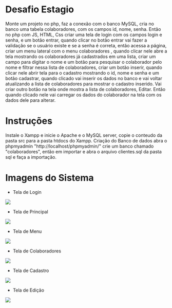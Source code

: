 # Desafio Estagio 
Monte um projeto no php, faz a conexão com o banco MySQL, cria no banco uma tabela colaboradores, com os campos id, nome, senha. 
Então no php com JS, HTML, Css criar uma tela de login com os campos login e senha, e um botão entrar, quando clicar no botão entrar vai fazer a validação se o usuário existe e se a senha é correta, então acessa a página, criar um menu lateral com o menu colaboradores , quando clicar nele abre a tela mostrando os colaboradores já cadastrados em uma lista, criar um campo para digitar o nome e um botão para pesquisar o colaborador pelo nome e filtrar nessa lista de colaboradores, criar um botão inserir, quando clicar nele abrir tela para o cadastro mostrando o id, nome e senha e um botão cadastrar, quando clicado vai inserir os dados no banco e vai voltar atualizando a lista de colaboradores para mostrar o cadastro inserido. 
Vai criar outro botão na tela onde mostra a lista de colaboradores, Editar. Então quando clicado nele vai carregar os dados do colaborador na tela com os dados dele para alterar.

# Instruções
Instale o Xampp e inicie o Apache e o MySQL server, copie o conteudo da pasta src para a pasta htdocs do Xampp.
Criação do Banco de dados abra o phpmyadmin "http://localhost/phpmyadmin/" crie um banco chamado "colaboradores", então em importar e abra o arquivo clientes.sql da pasta sql e faça a importação.

# Imagens do Sistema

- Tela de Login
<img src="https://github.com/HeltonEng/DesafioEstagioWeb/blob/main/img/Login.jpg"/>

- Tela de Principal
<img src="https://github.com/HeltonEng/DesafioEstagioWeb/blob/main/img/Principal.jpg"/>

- Tela de Menu
<img src="https://github.com/HeltonEng/DesafioEstagioWeb/blob/main/img/Menu.jpg"/>

- Tela de Colaboradores
<img src="https://github.com/HeltonEng/DesafioEstagioWeb/blob/main/img/Colaboradores.jpg"/>

- Tela de Cadastro 
<img src="https://github.com/HeltonEng/DesafioEstagioWeb/blob/main/img/Inserir.jpg"/>

- Tela de Edição
<img src="https://github.com/HeltonEng/DesafioEstagioWeb/blob/main/img/Editar.jpg"/>
